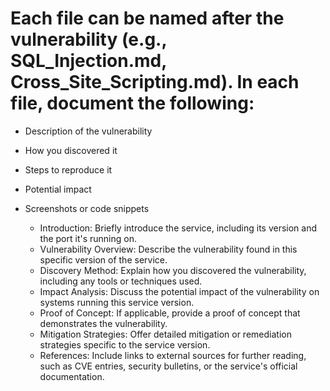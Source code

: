 # Each file can be named after the vulnerability (e.g., SQL_Injection.md, Cross_Site_Scripting.md). In each file, document the following:

- Description of the vulnerability
- How you discovered it
- Steps to reproduce it
- Potential impact
- Screenshots or code snippets

    - Introduction: Briefly introduce the service, including its version and the port it's running on.
    - Vulnerability Overview: Describe the vulnerability found in this specific version of the service.
    - Discovery Method: Explain how you discovered the vulnerability, including any tools or techniques used.
    - Impact Analysis: Discuss the potential impact of the vulnerability on systems running this service version.
    - Proof of Concept: If applicable, provide a proof of concept that demonstrates the vulnerability.
    - Mitigation Strategies: Offer detailed mitigation or remediation strategies specific to the service version.
    - References: Include links to external sources for further reading, such as CVE entries, security bulletins, or the service's official documentation.